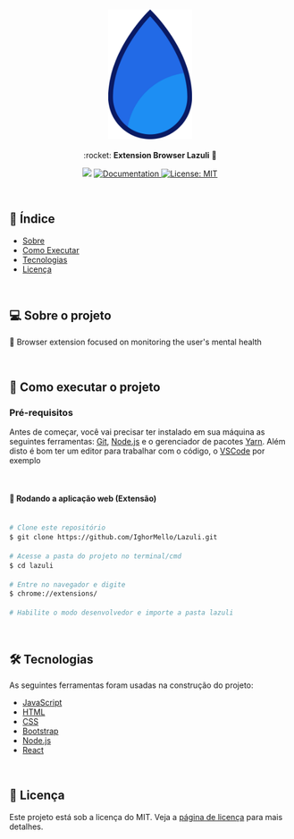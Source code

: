 <h3 align="center">
    <img alt="Lazuli" title="Lazuli" src="./icons.png" width="150px" />
</h3>

<p align="center"> :rocket: <strong>Extension Browser Lazuli</strong> 🚧</p>
 
<p align="center">
   <img src="https://img.shields.io/badge/version-0.0.1-yellow.svg" />
  
  <a href="https://github.com/savio-2-lopes">
    <img alt="Documentation" src="https://img.shields.io/badge/documentation-yes-brightgreen.svg" target="_blank" />
  </a>
 
 <a href="https://github.com/savio-2-lopes">
    <img alt="License: MIT" src="https://img.shields.io/badge/License-MIT-blue.svg" target="_blank" />
  </a>
</p>

<br>

## :pushpin: Índice

- [Sobre](#sobre-o-projeto)
- [Como Executar](#executar)
- [Tecnologias](#tecnologias)
- [Licença](#licenca)

<br>

<a id="sobre-o-projeto"></a>

## 💻 Sobre o projeto

🚀 Browser extension focused on monitoring the user's mental health

<br>

<a id="executar"></a>

## 🚀 Como executar o projeto

### Pré-requisitos

Antes de começar, você vai precisar ter instalado em sua máquina as seguintes ferramentas:
[Git](https://git-scm.com), [Node.js](https://nodejs.org/en/) e o gerenciador de pacotes [Yarn](https://yarnpkg.com).
Além disto é bom ter um editor para trabalhar com o código, o [VSCode](https://code.visualstudio.com/) por exemplo

<br>

#### 🧭 Rodando a aplicação web (Extensão)

```bash

# Clone este repositório
$ git clone https://github.com/IghorMello/Lazuli.git

# Acesse a pasta do projeto no terminal/cmd
$ cd lazuli

# Entre no navegador e digite
$ chrome://extensions/

# Habilite o modo desenvolvedor e importe a pasta lazuli

```

<br>

<a id="tecnologias"></a>

## 🛠 Tecnologias

As seguintes ferramentas foram usadas na construção do projeto:

- [JavaScript](https://developer.mozilla.org/pt-BR/docs/Web/JavaScript)
- [HTML](https://developer.mozilla.org/pt-BR/docs/Web/HTML)
- [CSS](https://www.w3schools.com/css/)
- [Bootstrap](https://getbootstrap.com/)
- [Node.js](https://nodejs.org/en/)
- [React](https://reactjs.org)

<br>

<a id="licenca"></a>

## :memo: Licença

Este projeto está sob a licença do MIT. Veja a [página de licença](https://opensource.org/licenses/MIT) para mais detalhes.
